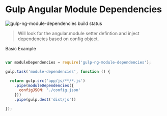 Gulp Angular Module Dependencies
====================
![gulp-ng-module-dependencies build status](https://travis-ci.org/crivas/gulp-ng-module-dependencies.svg?branch=master)

> Will look for the angular.module setter defintion and inject dependencies based on config object.

Basic Example
```js

var moduleDependencies = require('gulp-ng-module-dependencies');

gulp.task('module-dependencies', function () {

  return gulp.src('app/js/**/*.js')
    .pipe(moduleDependencies({
      configJSON: './config.json'
    }))
    .pipe(gulp.dest('dist/js'))

});
```
